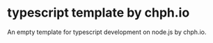 # typescript template by chph.io

An empty template for typescript development on node.js by chph.io.
